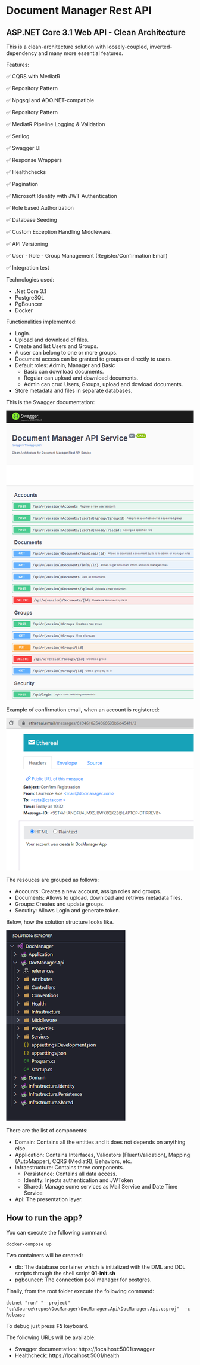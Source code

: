 # Document Manager Rest API
## ASP.NET Core 3.1 Web API - Clean Architecture 

This is a clean-architecture solution with loosely-coupled, inverted-dependency and many more essential features.

Features:

:white_check_mark: CQRS with MediatR

:white_check_mark: Repository Pattern

:white_check_mark: Npgsql and ADO.NET-compatible

:white_check_mark: Repository Pattern

:white_check_mark: MediatR Pipeline Logging & Validation

:white_check_mark: Serilog

:white_check_mark: Swagger UI

:white_check_mark: Response Wrappers

:white_check_mark: Healthchecks

:white_check_mark: Pagination

:white_check_mark: Microsoft Identity with JWT Authentication

:white_check_mark: Role based Authorization

:white_check_mark: Database Seeding

:white_check_mark: Custom Exception Handling Middleware.

:white_check_mark: API Versioning

:white_check_mark: User - Role - Group Management (Register/Confirmation Email)

:white_check_mark: Integration test

Technologies used:

* .Net Core 3.1
* PostgreSQL
* PgBouncer
* Docker

Functionalities implemented:

* Login.
* Upload and download of files.
* Create and list Users and Groups.
* A user can belong to one or more groups.
* Document access can be granted to groups or directly to users.
* Default roles: Admin, Manager and Basic
    * Basic can download documents.
    * Regular can upload and download documents.
    * Admin can crud Users, Groups, upload and dowload documents.
* Store metadata and files in separate databases.


This is the Swagger documentation:

![Swagger](swagger.png)

Example of confirmation email, when an account is registered:

![ConfirmationEmail](confirmation_email.png)

The resouces are grouped as follows:

* Accounts: Creates a new account, assign roles and groups.
* Documents: Allows to upload, download and retrives metadata files.
* Groups: Creates and update groups.
* Secutiry: Allows Login and generate token.

Below, how the solution structure looks like.

![Project](solution_structure.png) 


There are the list of components:

* Domain: Contains all the entities and it does not depends on anything else.
* Application: Contains Interfaces, Validators (FluentValidation), Mapping (AutoMapper), CQRS (MediatR), Behaviors, etc.
* Infraestructure: Contains three components.
    * Persistence: Contains all data access.
    * Identity: Injects authentication and JWToken
    * Shared: Manage some services as Mail Service and Date Time Service
* Api: The presentation layer.

## How to run the app?
You can execute the following command:
```
docker-compose up
```
Two containers will be created:
* db: The database container which is initialized with the DML and DDL scripts through the shell script __01-init.sh__
* pgbouncer: The connection pool manager for postgres.

Finally, from the root folder execute the following command:

```
dotnet "run" "--project" "c:\Source\repos\DocManager\DocManager.Api\DocManager.Api.csproj"  -c Release
```

To debug just press __F5__ keyboard.

The following URLs will be available:

* Swagger documentation: https://localhost:5001/swagger
* Healthcheck: https://localhost:5001/health
